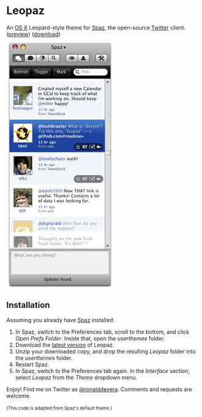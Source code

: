 Leopaz
======

An [OS X][1] Leopard-style theme for [Spaz][2], the open-source [Twitter][3] client. ([preview][4]) ([download][5])

[![Leopaz preview][4]][5]


Installation
------------

Assuming you already have [Spaz][6] installed:

 1. In Spaz, switch to the Preferences tab, scroll to the bottom, and click *Open Prefs Folder*. Inside that, open the *userthemes* folder.
 2. Download the [latest version][5] of Leopaz.
 3. Unzip your downloaded copy, and drop the resulting *Leopaz* folder into the *userthemes* folder.
 4. Restart Spaz.
 5. In Spaz, switch to the Preferences tab again. In the *Interface* section, select *Leopaz* from the *Theme* dropdown menu.

Enjoy! Find me on Twitter as [@ronalddevera][7]. Comments and requests are welcome.

<small>(This code is adapted from Spaz's default theme.)</small>

  [1]: http://www.apple.com/macosx/
  [2]: http://funkatron.com/spaz
  [3]: http://twitter.com
  [4]: http://github.com/rondevera/leopaz/raw/9f3aeeff373febca4bcd1c1b49d7ab49090d0a09/images/leopaz-preview.png "Leopaz preview"
  [5]: http://github.com/rondevera/leopaz/downloads
  [6]: http://funkatron.com/spaz
  [7]: http://twitter.com/ronalddevera